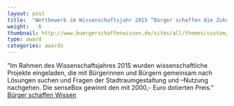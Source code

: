 ```yaml
---
layout: post
title:  "Wettbewerb im Wissenschaftsjahr 2015 “Bürger schaffen die Zukunftsstadt”"
weight:   6
thumbnail: http://www.buergerschaffenwissen.de/sites/all/themes/custom/wid/logo.png
type: award
categories: awards
---
```

"Im Rahmen des Wissenschaftsjahres 2015 wurden wissenschaftliche Projekte eingeladen, die mit Bürgerinnen und Bürgern gemeinsam nach Lösungen suchen und Fragen der Stadtraumgestaltung und –Nutzung nachgehen. Die senseBox gewinnt den mit 2000,- Euro dotierten Preis."
<br><a href="http://www.buergerschaffenwissen.de/mitmachen/wj-wettbewerb">Bürger schaffen Wissen</a>
